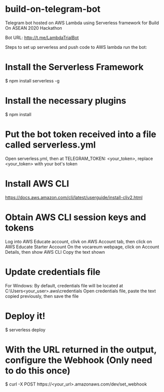 # build-on-telegram-bot
Telegram bot hosted on AWS Lambda using Serverless framework for Build On ASEAN 2020 Hackathon

Bot URL: http://t.me/LambdaTrialBot

Steps to set up serverless and push code to AWS lambda run the bot:

# Install the Serverless Framework
$ npm install serverless -g

# Install the necessary plugins
$ npm install

# Put the bot token received into a file called serverless.yml
Open serverless.yml, then at TELEGRAM_TOKEN: <your_token>, replace <your_token> with your bot's token

# Install AWS CLI
https://docs.aws.amazon.com/cli/latest/userguide/install-cliv2.html

# Obtain AWS CLI session keys and tokens
Log into AWS Educate account, clivk on AWS Account tab, then click on AWS Educate Starter Account
On the vocareum webpage, click on Account Details, then show AWS CLI
Copy the text shown

# Update credentials file
For Windows: By default, credentials file will be located at C:\Users\<your_user>\.aws\credentials
Open credentials file, paste the text copied previously, then save the file

# Deploy it!
$ serverless deploy

# With the URL returned in the output, configure the Webhook (Only need to do this once)
$ curl -X POST https://<your_url>.amazonaws.com/dev/set_webhook
